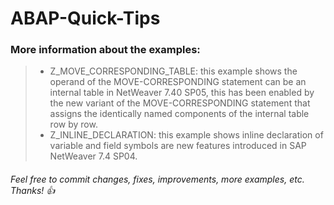 # ABAP-Quick-Tips

### More information about the examples:
>  - Z_MOVE_CORRESPONDING_TABLE: this example shows the operand of the MOVE-CORRESPONDING statement can be an internal table in NetWeaver 7.40 SP05, this has been enabled by the new variant of the MOVE-CORRESPONDING statement that assigns the identically named components of the internal table row by row.
>  - Z_INLINE_DECLARATION: this example shows inline declaration of variable and field symbols are new features introduced in SAP NetWeaver 7.4 SP04.

###### Feel free to commit changes, fixes, improvements, more examples, etc. Thanks! :+1:
